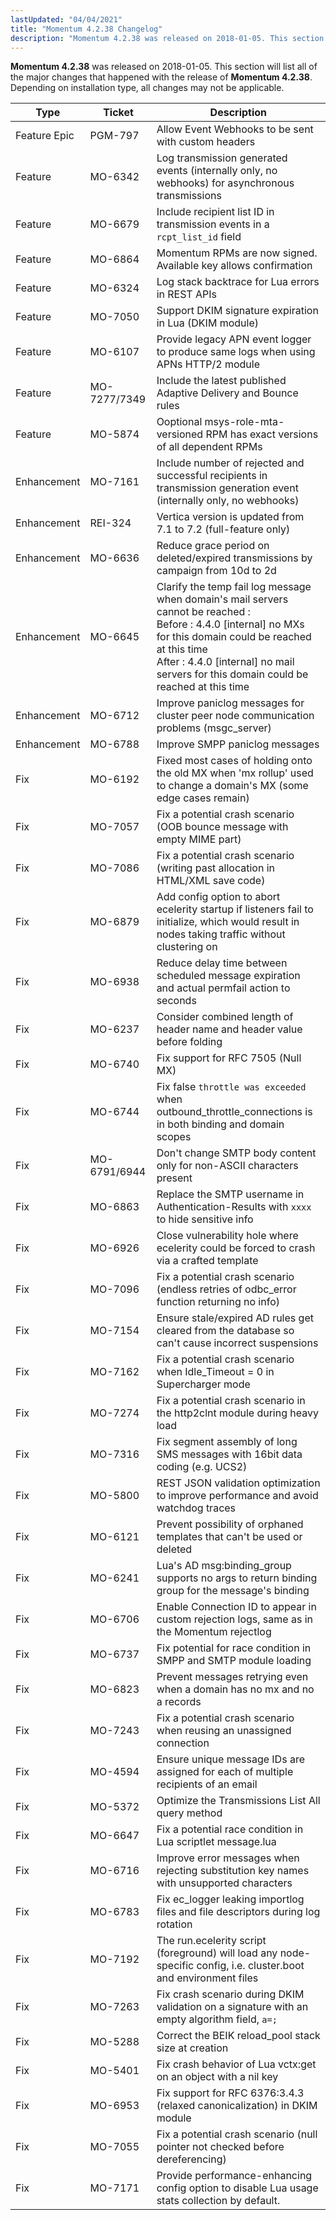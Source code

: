 ```yaml
---
lastUpdated: "04/04/2021"
title: "Momentum 4.2.38 Changelog"
description: "Momentum 4.2.38 was released on 2018-01-05. This section will list all of the major changes that happened with the release of Momentum 4.2.38. Depending on installation type, all changes may not be applicable."
---
```


**Momentum 4.2.38** was released on 2018-01-05. This section will list all of the major changes that happened with the release of **Momentum 4.2.38**. Depending on installation type, all changes may not be applicable.

<a name="changelog.4-2-38.table"></a> 

| Type | Ticket | Description |
| --- | --- | --- |
| Feature Epic | PGM-797 | Allow Event Webhooks to be sent with custom headers |
| Feature | MO-6342 | Log transmission generated events (internally only, no webhooks) for asynchronous transmissions | 
| Feature | MO-6679 | Include recipient list ID in transmission events in a `rcpt_list_id` field | 
| Feature | MO-6864 | Momentum RPMs are now signed. Available key allows confirmation | 
| Feature | MO-6324 | Log stack backtrace for Lua errors in REST APIs | 
| Feature | MO-7050 | Support DKIM signature expiration in Lua (DKIM module) | 
| Feature | MO-6107 | Provide legacy APN event logger to produce same logs when using APNs HTTP/2 module | 
| Feature | MO-7277/7349 | Include the latest published Adaptive Delivery and Bounce rules | 
| Feature | MO-5874 | Ooptional msys-role-mta-versioned RPM has exact versions of all dependent RPMs | 
| Enhancement | MO-7161 | Include number of rejected and successful recipients in transmission generation event (internally only, no webhooks) | 
| Enhancement | REI-324 | Vertica version is updated from 7.1 to 7.2 (full-feature only) | 
| Enhancement | MO-6636 | Reduce grace period on deleted/expired transmissions by campaign from 10d to 2d | 
| Enhancement | MO-6645 | Clarify the temp fail log message when domain's mail servers cannot be reached : <br> Before : 4.4.0 [internal] no MXs for this domain could be reached at this time <br> After : 4.4.0 [internal] no mail servers for this domain could be reached at this time |
| Enhancement | MO-6712 | Improve paniclog messages for cluster peer node communication problems (msgc_server) | 
| Enhancement | MO-6788 | Improve SMPP paniclog messages | 
| Fix | MO-6192 | Fixed most cases of holding onto the old MX when 'mx rollup' used to change a domain's MX (some edge cases remain) | 
| Fix | MO-7057 | Fix a potential crash scenario (OOB bounce message with empty MIME part) | 
| Fix | MO-7086 | Fix a potential crash scenario (writing past allocation in HTML/XML save code) | 
| Fix | MO-6879 | Add config option to abort ecelerity startup if listeners fail to initialize, which would result in nodes taking traffic without clustering on | 
| Fix | MO-6938 | Reduce delay time between scheduled message expiration and actual permfail action to seconds | 
| Fix | MO-6237 | Consider combined length of header name and header value before folding | 
| Fix | MO-6740 | Fix support for RFC 7505 (Null MX) | 
| Fix | MO-6744 | Fix false `throttle was exceeded` when outbound_throttle_connections is in both binding and domain scopes | 
| Fix | MO-6791/6944 | Don't change SMTP body content only for non-ASCII characters present | change only as needed for tracking/unsub links | 
| Fix | MO-6863 | Replace the SMTP username in Authentication-Results with `xxxx` to hide sensitive info | 
| Fix | MO-6926 | Close vulnerability hole where ecelerity could be forced to crash via a crafted template | 
| Fix | MO-7096 | Fix a potential crash scenario (endless retries of odbc_error function returning no info) | 
| Fix | MO-7154 | Ensure stale/expired AD rules get cleared from the database so can't cause incorrect suspensions | 
| Fix | MO-7162 | Fix a potential crash scenario when Idle_Timeout = 0 in Supercharger mode | 
| Fix | MO-7274 | Fix a potential crash scenario in the http2clnt module during heavy load | 
| Fix | MO-7316 | Fix segment assembly of long SMS messages with 16bit data coding (e.g. UCS2) | 
| Fix | MO-5800 | REST JSON validation optimization to improve performance and avoid watchdog traces | 
| Fix | MO-6121 | Prevent possibility of orphaned templates that can't be used or deleted | 
| Fix | MO-6241 | Lua's AD msg:binding_group supports no args to return binding group for the message's binding | 
| Fix | MO-6706 | Enable Connection ID to appear in custom rejection logs, same as in the Momentum rejectlog | 
| Fix | MO-6737 | Fix potential for race condition in SMPP and SMTP module loading | 
| Fix | MO-6823 | Prevent messages retrying even when a domain has no mx and no a records | 
| Fix | MO-7243 | Fix a potential crash scenario when reusing an unassigned connection | 
| Fix | MO-4594 | Ensure unique message IDs are assigned for each of multiple recipients of an email | 
| Fix | MO-5372 | Optimize the Transmissions List All query method | 
| Fix | MO-6647 | Fix a potential race condition in Lua scriptlet message.lua | 
| Fix | MO-6716 | Improve error messages when rejecting substitution key names with unsupported characters | 
| Fix | MO-6783 | Fix ec_logger leaking importlog files and file descriptors during log rotation | 
| Fix | MO-7192 | The run.ecelerity script (foreground) will load any node-specific config, i.e. cluster.boot and environment files | 
| Fix | MO-7263 | Fix crash scenario during DKIM validation on a signature with an empty algorithm field, `a=;` | 
| Fix | MO-5288 | Correct the BEIK reload_pool stack size at creation | 
| Fix | MO-5401 | Fix crash behavior of Lua vctx:get on an object with a nil key | 
| Fix | MO-6953 | Fix support for RFC 6376:3.4.3 (relaxed canonicalization) in DKIM module | 
| Fix | MO-7055 | Fix a potential crash scenario (null pointer not checked before dereferencing) | 
| Fix | MO-7171 | Provide performance-enhancing config option to disable Lua usage stats collection by default.
